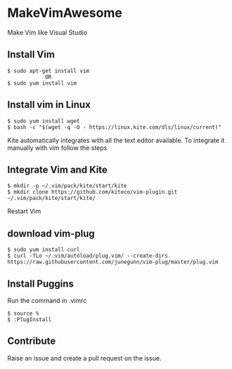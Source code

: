 # MakeVimAwesome
Make Vim like Visual Studio
## Install Vim
```
$ sudo apt-get install vim
            OR
$ sudo yum install vim
```

## Install vim in Linux 
```
$ sudo yum install wget
$ bash -c "$(wget -q -O - https://linux.kite.com/dls/linux/current)"
```
Kite automatically integrates with all the text editor available. To integrate it manually with vim follow the steps

## Integrate Vim and Kite
```
$ mkdir -p ~/.vim/pack/kite/start/kite
$ mkdir clone https://github.com/kiteco/vim-plugin.git ~/.vim/pack/kite/start/kite/
```
Restart Vim

## download vim-plug
```
$ sudo yum install curl
$ curl -fLo ~/.vim/autoload/plug.vim/ --create-dirs https://raw.githubusercontent.com/junegunn/vim-plug/master/plug.vim
```
## Install Puggins
Run the command in .vimrc
```
$ source %
$ :PlugInstall
```

## Contribute
Raise an issue and create a pull request on the issue.
